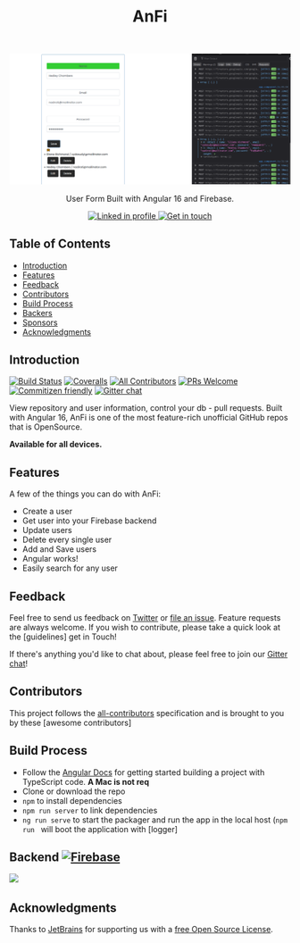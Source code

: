 <h1 align="center"> AnFi </h1> <br>
<p align="center">
  <a href="https://github.com/sara01rizo">
    <img alt="AnFi" title="Angular Firebase" src="https://github.com/sara01rizo/angular-crud-firebase-anfi/blob/master/src/images/anfi%20200%20-%20form%20angular%20firestore.png" width="850">
  </a>
</p>

<p align="center">
  User Form Built with Angular 16 and Firebase.
</p>

<p align="center">
  <a href="https://github.com/sara01rizo">
    <img alt="Linked in profile" title="Sara Pulido" src="http://i.imgur.com/0n2zqHD.png" width="140">
  </a>

  <a href="https://github.com/sara01rizo">
    <img alt="Get in touch" title="Sara Pulido" src="http://i.imgur.com/mtGRPuM.png" width="140">
  </a>
</p>

<!-- START doctoc generated TOC please keep comment here to allow auto update -->
<!-- DON'T EDIT THIS SECTION, INSTEAD RE-RUN doctoc TO UPDATE -->
## Table of Contents

- [Introduction](#introduction)
- [Features](#features)
- [Feedback](#feedback)
- [Contributors](#contributors)
- [Build Process](#build-process)
- [Backers](#backers-)
- [Sponsors](#sponsors-)
- [Acknowledgments](#acknowledgments)

<!-- END doctoc generated TOC please keep comment here to allow auto update -->

## Introduction

[![Build Status](https://img.shields.io/travis/gitpoint/git-point.svg?style=flat-square)](https://github.com/sara01rizo)
[![Coveralls](https://img.shields.io/coveralls/github/gitpoint/git-point.svg?style=flat-square)](https://github.com/sara01rizo)
[![All Contributors](https://img.shields.io/badge/all_contributors-73-orange.svg?style=flat-square)](./CONTRIBUTORS.md)
[![PRs Welcome](https://img.shields.io/badge/PRs-welcome-brightgreen.svg?style=flat-square)](http://makeapullrequest.com)
[![Commitizen friendly](https://img.shields.io/badge/commitizen-friendly-brightgreen.svg?style=flat-square)](http://commitizen.github.io/cz-cli/)
[![Gitter chat](https://img.shields.io/badge/chat-on_gitter-008080.svg?style=flat-square)](https://github.com/sara01rizo)

View repository and user information, control your db - pull requests. Built with Angular 16, AnFi is one of the most feature-rich unofficial GitHub repos that is OpenSource.

**Available for all devices.**

## Features

A few of the things you can do with AnFi:

* Create a user
* Get user into your Firebase backend
* Update users
* Delete every single user
* Add and Save users
* Angular works!
* Easily search for any user

## Feedback

Feel free to send us feedback on [Twitter](https://twitter.com/) or [file an issue](https://github.com/sara01rizo). Feature requests are always welcome. If you wish to contribute, please take a quick look at the [guidelines] get in Touch!

If there's anything you'd like to chat about, please feel free to join our [Gitter chat](https://github.com/sara01rizo)!

## Contributors

This project follows the [all-contributors](https://www.linkedin.com/in/sara-pulido/) specification and is brought to you by these [awesome contributors]

## Build Process

- Follow the [Angular Docs](https://angular.io/docs) for getting started building a project with TypeScript code. **A Mac is not req**
- Clone or download the repo
- `npm` to install dependencies
- `npm run server` to link dependencies
- `ng run serve` to start the packager and run the app in the local host (`npm run ` will boot the application with [logger]

## Backend [![Firebase](https://firebase.google.com/)](#firestore)


<a href="https://firebase.google.com/" target="_blank"><img src="https://firebase.google.com/images/homepage/solutions-illo_1x.png"></a>


## Acknowledgments

Thanks to [JetBrains](https://www.jetbrains.com) for supporting us with a [free Open Source License](https://www.jetbrains.com/buy/opensource).

